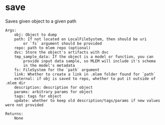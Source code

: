 # save
Saves given object to a given path

    Args:
        obj: Object to dump
        path: If not located on LocalFileSystem, then should be uri
            or `fs` argument should be provided
        repo: path to mlem repo (optional)
        dvc: Store the object's artifacts with dvc
        tmp_sample_data: If the object is a model or function, you can
            provide input data sample, so MLEM will include it's schema
            in the model's metadata
        fs: FileSystem for the `path` argument
        link: Whether to create a link in .mlem folder found for `path`
        external: if obj is saved to repo, whether to put it outside of .mlem dir
        description: description for object
        params: arbitrary params for object
        tags: tags for object
        update: whether to keep old description/tags/params if new values were not provided

    Returns:
        None
    